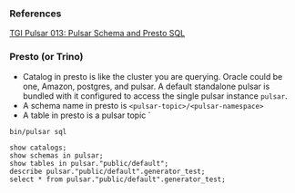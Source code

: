 ### References

[TGI Pulsar 013: Pulsar Schema and Presto SQL](https://www.youtube.com/watch?v=01IZV4npVPo)


### Presto (or Trino)

* Catalog in presto is like the cluster you are querying. Oracle could be one, Amazon, postgres, and pulsar. A default standalone pulsar is bundled with it configured to access the single pulsar instance `pulsar`.
* A schema name in presto is `<pulsar-topic>/<pulsar-namespace>`
* A table in presto is a pulsar topic `

```
bin/pulsar sql

show catalogs;
show schemas in pulsar;
show tables in pulsar."public/default";
describe pulsar."public/default".generator_test;
select * from pulsar."public/default".generator_test;
```
